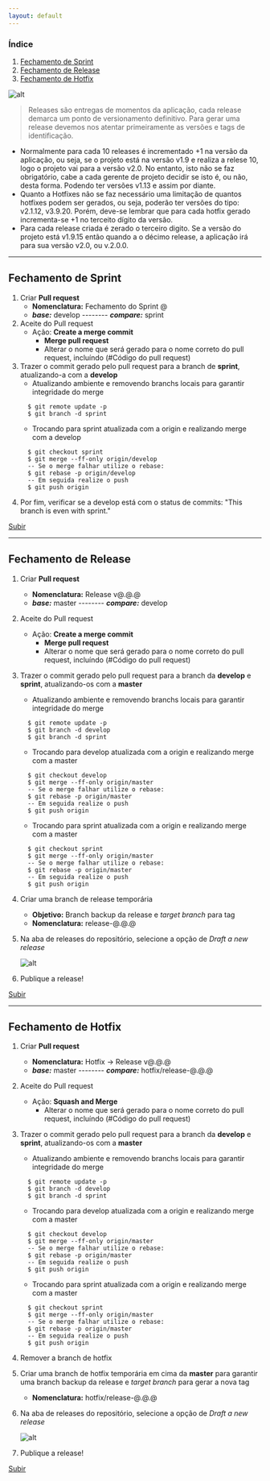 ```yaml
---
layout: default
---
```


### Índice

1. [Fechamento de Sprint](https://ianleocadio.github.io/git-flow/fechamento#fechamento-de-sprint)
2. [Fechamento de Release](https://ianleocadio.github.io/git-flow/fechamento#fechamento-de-release)
3. [Fechamento de Hotfix](https://ianleocadio.github.io/git-flow/fechamento#fechamento-de-hotfix)




![alt](https://ianleocadio.github.io/git-flow/fechamento/img/Versoes.png)

>Releases são entregas de momentos da aplicação, cada release demarca um ponto de versionamento definitivo. Para gerar uma release 
> devemos nos atentar primeiramente as versões e tags de identificação.

* Normalmente para cada 10 releases é incrementado +1 na versão da aplicação, ou seja, se o projeto está na versão v1.9 e realiza a relese 10, logo o projeto vai para a versão v2.0. No entanto, isto não se faz obrigatório, cabe a cada gerente de projeto decidir se isto é, ou não, desta forma. Podendo ter versões v1.13 e assim por diante.
* Quanto a Hotfixes não se faz necessário uma limitação de quantos hotfixes podem ser gerados, ou seja, poderão ter versões do tipo: v2.1.12, v3.9.20. Porém, deve-se lembrar que para cada hotfix gerado incrementa-se +1 no terceito dígito da versão.
* Para cada release criada é zerado o terceiro digito. Se a versão do projeto está v1.9.15 então quando a o décimo release, a aplicação irá para sua versão v2.0, ou v.2.0.0.

____
## Fechamento de Sprint
1. Criar __Pull request__
    * __Nomenclatura:__ Fechamento do Sprint @
    * ___base:___ develop -------- ___compare:___ sprint
2. Aceite do Pull request
    * Ação: __Create a merge commit__
        * __Merge pull request__
        * Alterar o nome que será gerado para o nome correto do pull request, incluíndo (#Código do pull request)
3. Trazer o commit gerado pelo pull request para a branch de __sprint__, atualizando-a com a __develop__
      * Atualizando ambiente e removendo branchs locais para garantir integridade do merge
      ```git  
        $ git remote update -p
        $ git branch -d sprint
      ```
      * Trocando para sprint atualizada com a origin e realizando merge com a develop
      ```git
        $ git checkout sprint
        $ git merge --ff-only origin/develop
        -- Se o merge falhar utilize o rebase:
        $ git rebase -p origin/develop
        -- Em seguida realize o push
        $ git push origin
      ```
4. Por fim, verificar se a develop está com o status de commits: "This branch is even with sprint."

[Subir](https://ianleocadio.github.io/git-flow/fechamento#%C3%8Dndice)
____
## Fechamento de Release
1. Criar __Pull request__
    * __Nomenclatura:__ Release v@.@.@
    * ___base:___ master -------- ___compare:___ develop
2. Aceite do Pull request
    * Ação: __Create a merge commit__
        * __Merge pull request__
        * Alterar o nome que será gerado para o nome correto do pull request, incluíndo (#Código do pull request)
3. Trazer o commit gerado pelo pull request para a branch da __develop__ e __sprint__, atualizando-os com a __master__
      * Atualizando ambiente e removendo branchs locais para garantir integridade do merge
      ```git 
        $ git remote update -p
        $ git branch -d develop
        $ git branch -d sprint
      ```
      * Trocando para develop atualizada com a origin e realizando merge com a master
      ```git
        $ git checkout develop
        $ git merge --ff-only origin/master
        -- Se o merge falhar utilize o rebase:
        $ git rebase -p origin/master
        -- Em seguida realize o push
        $ git push origin
      ```
      * Trocando para sprint atualizada com a origin e realizando merge com a master
      ```git
        $ git checkout sprint
        $ git merge --ff-only origin/master
        -- Se o merge falhar utilize o rebase:
        $ git rebase -p origin/master
        -- Em seguida realize o push
        $ git push origin
      ```
4. Criar uma branch de release temporária
    * __Objetivo:__ Branch backup da release e _target branch_ para tag
    * __Nomenclatura:__ release-@.@.@
5. Na aba de releases do repositório, selecione a opção de _Draft a new release_

    ![alt](https://ianleocadio.github.io/git-flow/fechamento/img/gerando_tag.png)
6. Publique a release!

[Subir](https://ianleocadio.github.io/git-flow/fechamento#%C3%8Dndice)
____
## Fechamento de Hotfix
1. Criar __Pull request__
    * __Nomenclatura:__ Hotfix -> Release v@.@.@
    * ___base:___ master -------- ___compare:___ hotfix/release-@.@.@
2. Aceite do Pull request
    * Ação: __Squash and Merge__
        * Alterar o nome que será gerado para o nome correto do pull request, incluíndo (#Código do pull request)
3. Trazer o commit gerado pelo pull request para a branch da __develop__ e __sprint__, atualizando-os com a __master__
      * Atualizando ambiente e removendo branchs locais para garantir integridade do merge
      ```git  
        $ git remote update -p
        $ git branch -d develop
        $ git branch -d sprint
      ```
      * Trocando para develop atualizada com a origin e realizando merge com a master
      ```git
        $ git checkout develop
        $ git merge --ff-only origin/master
        -- Se o merge falhar utilize o rebase:
        $ git rebase -p origin/master
        -- Em seguida realize o push
        $ git push origin
      ```
      * Trocando para sprint atualizada com a origin e realizando merge com a master
      ```git
        $ git checkout sprint
        $ git merge --ff-only origin/master
        -- Se o merge falhar utilize o rebase:
        $ git rebase -p origin/master
        -- Em seguida realize o push
        $ git push origin
      ```
4. Remover a branch de hotfix
5. Criar uma branch de hotfix temporária em cima da __master__ para garantir uma branch backup da release e _target branch_ para gerar a nova tag
    * __Nomenclatura:__ hotfix/release-@.@.@
6. Na aba de releases do repositório, selecione a opção de _Draft a new release_

    ![alt](https://ianleocadio.github.io/git-flow/fechamento/img/gerando_tag_2.png)
7. Publique a release!

[Subir](https://ianleocadio.github.io/git-flow/fechamento#%C3%8Dndice)




